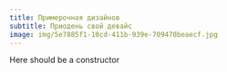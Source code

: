 ```yaml
---
title: Примерочная дизайнов
subtitle: Приодень свой девайс
image: img/5e7885f1-10cd-411b-939e-709470beaecf.jpg
---
```

Here should be a constructor